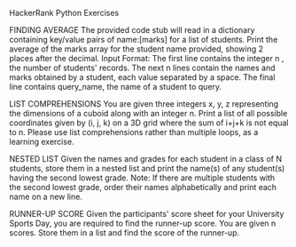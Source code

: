 HackerRank Python Exercises

FINDING AVERAGE
The provided code stub will read in a dictionary containing key/value pairs of name:[marks] for a list of students. Print the average of the marks array for the student name provided, showing 2 places after the decimal. Input Format: The first line contains the integer n , the number of students' records. The next n lines contain the names and marks obtained by a student, each value separated by a space. The final line contains query_name, the name of a student to query.

LIST COMPREHENSIONS
You are given three integers x, y, z representing the dimensions of a cuboid along with an integer n. Print a list of all possible coordinates given by (i, j, k)  on a 3D grid where the sum of i+j+k  is not equal to n. Please use list comprehensions rather than multiple loops, as a learning exercise.

NESTED LIST
Given the names and grades for each student in a class of N students, store them in a nested list and print the name(s) of any student(s) having the second lowest grade. Note: If there are multiple students with the second lowest grade, order their names alphabetically and print each name on a new line.

RUNNER-UP SCORE
Given the participants' score sheet for your University Sports Day, you are required to find the runner-up score. You are given n scores. Store them in a list and find the score of the runner-up.
